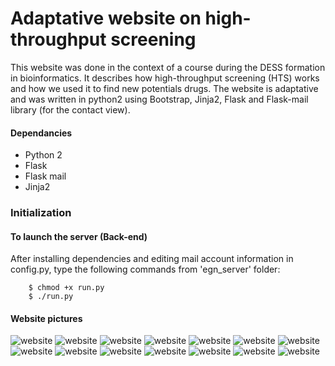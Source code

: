# Adaptative website on high-throughput screening

This website was done in the context of a course during the DESS formation in bioinformatics. It describes how high-throughput screening (HTS) works and how we used it to find new potentials drugs. The website is adaptative and was written in python2 using Bootstrap, Jinja2, Flask and Flask-mail library (for the contact view).

#### Dependancies
- Python 2
- Flask
- Flask mail
- Jinja2


### Initialization

#### To launch the server (Back-end)
After installing dependencies and editing mail account information in config.py, type the following commands from 'egn_server' folder:

        $ chmod +x run.py
        $ ./run.py

#### Website pictures

![website](/picts/1.png)
![website](/picts/2.png)
![website](/picts/3.png)
![website](/picts/4.png)
![website](/picts/5.png)
![website](/picts/6.png)
![website](/picts/7.png)
![website](/picts/8.png)
![website](/picts/9.png)
![website](/picts/10.png)
![website](/picts/11.png)
![website](/picts/12.png)
![website](/picts/13.png)
![website](/picts/14.png)

